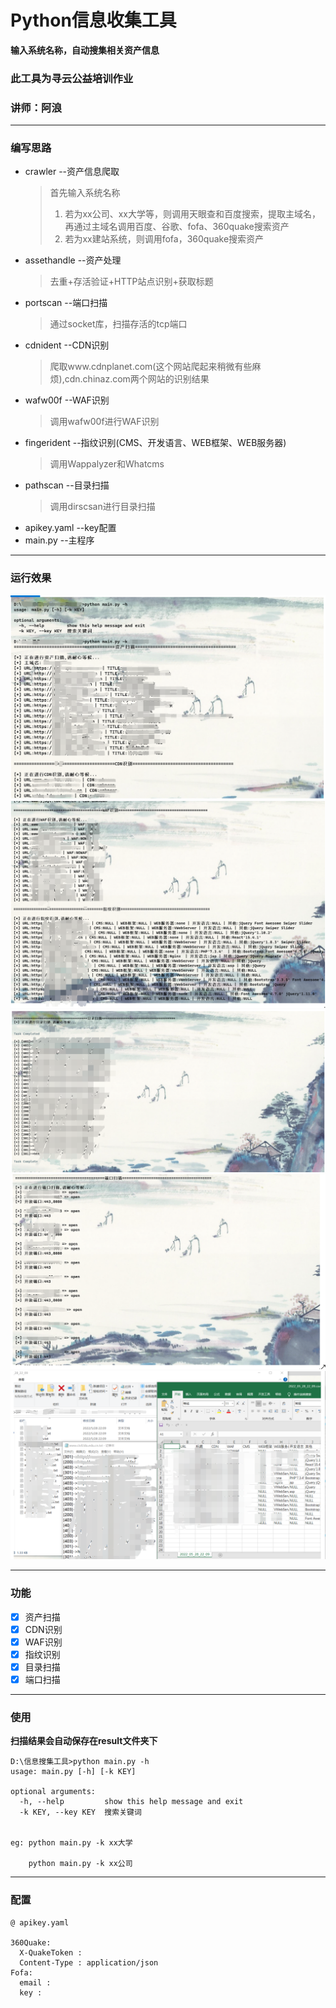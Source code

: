 # Python信息收集工具
**输入系统名称，自动搜集相关资产信息**

### **此工具为寻云公益培训作业**
###               **讲师：阿浪**
---
### 编写思路

- crawler --资产信息爬取
  > 首先输入系统名称
  > 1. 若为xx公司、xx大学等，则调用天眼查和百度搜索，提取主域名，再通过主域名调用百度、谷歌、fofa、360quake搜索资产
  > 2. 若为xx建站系统，则调用fofa，360quake搜索资产
- assethandle --资产处理
  > 去重+存活验证+HTTP站点识别+获取标题
- portscan --端口扫描
  > 通过socket库，扫描存活的tcp端口
- cdnident --CDN识别
  > 爬取www.cdnplanet.com(这个网站爬起来稍微有些麻烦),cdn.chinaz.com两个网站的识别结果
- wafw00f --WAF识别
  > 调用wafw00f进行WAF识别
- fingerident --指纹识别(CMS、开发语言、WEB框架、WEB服务器)
  > 调用Wappalyzer和Whatcms
- pathscan --目录扫描
  > 调用dirscsan进行目录扫描
- apikey.yaml --key配置
- main.py --主程序

---
### 运行效果
![run1](img/run1.png)
![run2](img/run2.png)
![run3](img/run3.png)
![run4](img/run4.png)
![run5](img/run5.png)

---
### 功能
- [x] 资产扫描
- [x] CDN识别
- [x] WAF识别
- [x] 指纹识别
- [x] 目录扫描
- [x] 端口扫描

---
### 使用

**扫描结果会自动保存在result文件夹下**
```
D:\信息搜集工具>python main.py -h
usage: main.py [-h] [-k KEY]

optional arguments:
  -h, --help         show this help message and exit
  -k KEY, --key KEY  搜索关键词
  
  
eg: python main.py -k xx大学 
    
    python main.py -k xx公司

```

---
### 配置

```
@ apikey.yaml

360Quake:
  X-QuakeToken : 
  Content-Type : application/json
Fofa:
  email : 
  key : 
```
